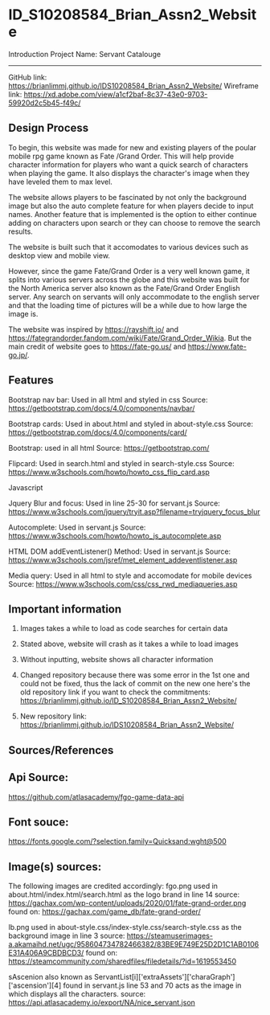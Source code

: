 # ID_S10208584_Brian_Assn2_Website
Introduction
Project Name:
Servant Catalouge

---------------------------------------------------------------
GitHub link: https://brianlimmj.github.io/IDS10208584_Brian_Assn2_Website/
Wireframe link: https://xd.adobe.com/view/a1cf2baf-8c37-43e0-9703-59920d2c5b45-f49c/

Design Process
--------------------------------------------------------------------------------------------------------------------------------
To begin, this website was made for new and existing players of the poular mobile rpg game known as Fate /Grand Order. This will help provide character information for players who want a quick search of characters when playing the game. It also displays the character's image when they have leveled them to max level.

The website allows players to be fascinated by not only the background image but also the auto complete feature for when players decide to input names. Another feature that is implemented is the option to either continue adding on characters upon search or they can choose to remove the search results.

The website is built such that it accomodates to various devices such as desktop view and mobile view. 

However, since the game Fate/Grand Order is a very well known game, it splits into various servers across the globe and this website was built for the North America server also known as the Fate/Grand Order English server. Any search on servants will only accommodate to the english server and that the loading time of pictures will be a while due to how large the image is.

The website was inspired by https://rayshift.io/ and https://fategrandorder.fandom.com/wiki/Fate/Grand_Order_Wikia. But the main credit of website goes to https://fate-go.us/ and https://www.fate-go.jp/.



Features
-------------------------------------------------------------------------------------------------------------------------------- 
Bootstrap nav bar: Used in all html and styled in css 
Source: https://getbootstrap.com/docs/4.0/components/navbar/

Bootstrap cards: Used in about.html and styled in about-style.css
Source: https://getbootstrap.com/docs/4.0/components/card/

Bootstrap: used in all html
Source: https://getbootstrap.com/

Flipcard: Used in search.html and styled in search-style.css
Source: https://www.w3schools.com/howto/howto_css_flip_card.asp

Javascript

Jquery Blur and focus: Used in line 25-30 for servant.js
Source: https://www.w3schools.com/jquery/tryit.asp?filename=tryjquery_focus_blur

Autocomplete: Used in servant.js
Source: https://www.w3schools.com/howto/howto_js_autocomplete.asp

HTML DOM addEventListener() Method: Used in servant.js
Source: https://www.w3schools.com/jsref/met_element_addeventlistener.asp

Media query: Used in all html to style and accomodate for mobile devices
Source: https://www.w3schools.com/css/css_rwd_mediaqueries.asp

Important information
--------------------------------------------------------------------------------------------------------------------------------
1. Images takes a while to load as code searches for certain data

2. Stated above, website will crash as it takes a while to load images

3. Without inputting, website shows all character information

4. Changed repository because there was some error in the 1st one and could not be fixed, thus the lack of commit on the new one 
here's the old repository link if you want to check the commitments: https://brianlimmj.github.io/ID_S10208584_Brian_Assn2_Website/

5. New repository link: https://brianlimmj.github.io/IDS10208584_Brian_Assn2_Website/


Sources/References  
-------------------------------------------------------------------------------------------------------------------------------- 
Api Source:
----------------------------------------------------------------
https://github.com/atlasacademy/fgo-game-data-api

Font souce:
---------------------------------------------------------------
https://fonts.google.com/?selection.family=Quicksand:wght@500

Image(s) sources:
----------------------------------------------------------------
The following images are credited accordingly:
fgo.png used in about.html/index.html/search.html as the logo brand in line 14 source: https://gachax.com/wp-content/uploads/2020/01/fate-grand-order.png found on: https://gachax.com/game_db/fate-grand-order/

lb.png used in about-style.css/index-style.css/search-style.css as the background image in line 3 source: https://steamuserimages-a.akamaihd.net/ugc/958604734782466382/83BE9E749E25D2D1C1AB0106E31A406A9CBDBCD3/ found on: https://steamcommunity.com/sharedfiles/filedetails/?id=1619553450 

sAscenion also known as ServantList[i]['extraAssets']['charaGraph']['ascension'][4] found in servant.js line 53 and 70 acts as the image in which displays all the characters. source: https://api.atlasacademy.io/export/NA/nice_servant.json